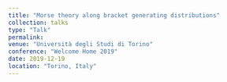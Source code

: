 ```yaml
---
title: "Morse theory along bracket generating distributions"
collection: talks
type: "Talk"
permalink: 
venue: "Università degli Studi di Torino"
conference: "Welcome Home 2019"
date: 2019-12-19
location: "Torino, Italy"
---
```

